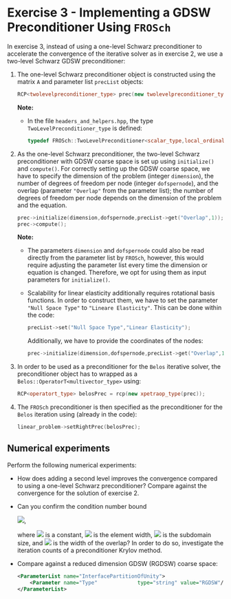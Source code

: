 # Exercise 3 - Implementing a GDSW Preconditioner Using `FROSch`

In exercise 3, instead of using a one-level Schwarz preconditioner to accelerate the convergence of the iterative solver as in exercise 2, we use a two-level Schwarz GDSW preconditioner:

1. The one-level Schwarz preconditioner object is constructed using the matrix `A` and parameter list `precList` objects:

   ```c++
   RCP<twolevelpreconditioner_type> prec(new twolevelpreconditioner_type(A,precList));
   ```

   **Note:**

   + In the file `headers_and_helpers.hpp`, the type `TwoLevelPreconditioner_type` is defined:

     ```c++
     typedef FROSch::TwoLevelPreconditioner<scalar_type,local_ordinal_type,global_ordinal_type,node_type> twolevelpreconditioner_type;
     ```

2. As the one-level Schwarz preconditioner, the two-level Schwarz preconditioner with GDSW coarse space is set up using `initialize()` and `compute()`. For correctly setting up the GDSW coarse space, we have to specify the dimension of the problem (integer `dimension`), the number of degrees of freedom per node (integer `dofspernode`), and the overlap (parameter `"Overlap"` from the parameter list); the number of degrees of freedom per node depends on the dimension of the problem and the equation.

   ```c++
   prec->initialize(dimension,dofspernode,precList->get("Overlap",1));
   prec->compute();
   ```

   **Note:**

   + The parameters `dimension` and `dofspernode` could also be read directly from the parameter list by `FROSch`, however, this would require adjusting the parameter list every time the dimension or equation is changed. Therefore, we opt for using them as input parameters for `initialize()`.

   + Scalability for linear elasticity additionally requires rotational basis functions. In order to construct them, we have to set the parameter `"Null Space Type"` to `"Lineare Elasticity"`. This can be done within the code:

     ```c++
     precList->set("Null Space Type","Linear Elasticity");
     ```

     Additionally, we have to provide the coordinates of the nodes:

     ```c++
     prec->initialize(dimension,dofspernode,precList->get("Overlap",1),null,coordinates);
     ```



3. In order to be used as a preconditioner for the `Belos` iterative solver, the preconditioner object has to wrapped as a `Belos::OperatorT<multivector_type>` using:

   ```c++
   RCP<operatort_type> belosPrec = rcp(new xpetraop_type(prec));
   ```

4. The `FROSch` preconditioner is then specified as the preconditioner for the `Belos` iteration using (already in the code):

   ```c++
   linear_problem->setRightPrec(belosPrec);
   ```

## Numerical experiments

Perform the following numerical experiments:

+ How does adding a second level improves the convergence compared to using a one-level Schwarz preconditioner? Compare against the convergence for the solution of exercise 2.

+ Can you confirm the condition number bound 

  <img src="https://render.githubusercontent.com/render/math?math=\kappa(M^{-1}K) \leq C (1%2B\frac{H}{\delta}) (1%2B\log(\frac{H}{h}))">, 

  where <img src="https://render.githubusercontent.com/render/math?math=C"> is a constant, <img src="https://render.githubusercontent.com/render/math?math=h"> is the element width, <img src="https://render.githubusercontent.com/render/math?math=H"> is the subdomain size, and <img src="https://render.githubusercontent.com/render/math?math=\delta"> is the width of the overlap? In order to do so, investigate the iteration counts of a preconditioner Krylov method.

+ Compare against a reduced dimension GDSW (RGDSW) coarse space:

  ```xml
  <ParameterList name="InterfacePartitionOfUnity">
      <Parameter name="Type"             type="string" value="RGDSW"/>
  </ParameterList>
  ```

